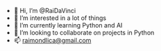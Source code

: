 - 👋 Hi, I’m @RaiDaVinci
- 👀 I’m interested in a lot of things
- 🌱 I’m currently learning Python and AI
- 💞️ I’m looking to collaborate on projects in Python
- 📫 raimondlica@gmail.com

<!---
RaiDaVinci/RaiDaVinci is a ✨ special ✨ repository because its `README.md` (this file) appears on your GitHub profile.
You can click the Preview link to take a look at your changes.
--->
